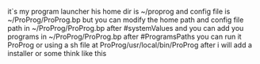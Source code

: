 it`s my program launcher
his home dir is ~/proprog
and config file is ~/ProProg/ProProg.bp
but you can modify the home path and config file path in ~/ProProg/ProProg.bp after #systemValues and you can add you programs in ~/ProProg/ProProg.bp after #ProgramsPaths
you can run it ProProg or using a sh file at ProProg/usr/local/bin/ProProg
after i will add a installer or some think like this
